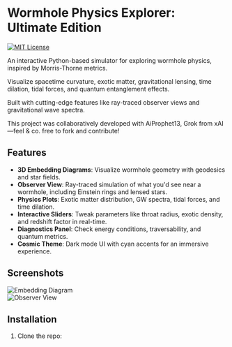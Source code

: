 # Wormhole Physics Explorer: Ultimate Edition
[![MIT License](https://img.shields.io/badge/License-MIT-green.svg)](https://choosealicense.com/licenses/mit/)

An interactive Python-based simulator for exploring wormhole physics, 
inspired by Morris-Thorne metrics. 

Visualize spacetime curvature, exotic matter, gravitational lensing, 
time dilation, tidal forces, and quantum entanglement effects. 

Built with cutting-edge features like ray-traced observer views 
and gravitational wave spectra.

This project was collaboratively developed with 
AiProphet13, Grok from xAI—feel & co.
free to fork and contribute!

## Features
- **3D Embedding Diagrams**: Visualize wormhole geometry with geodesics and star fields.
- **Observer View**: Ray-traced simulation of what you'd see near a wormhole, including Einstein rings and lensed stars.
- **Physics Plots**: Exotic matter distribution, GW spectra, tidal forces, and time dilation.
- **Interactive Sliders**: Tweak parameters like throat radius, exotic density, and redshift factor in real-time.
- **Diagnostics Panel**: Check energy conditions, traversability, and quantum metrics.
- **Cosmic Theme**: Dark mode UI with cyan accents for an immersive experience.

## Screenshots
![Embedding Diagram](https://i.imgur.com/embedding_diagram.png)  
![Observer View](https://i.imgur.com/observer_view.png)

## Installation
1. Clone the repo:  
